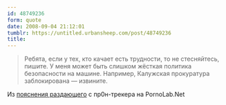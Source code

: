 ```yaml
---
id: 48749236
form: quote
date: 2008-09-04 21:12:01
tumblr: https://untitled.urbansheep.com/post/48749236
title: 
---
```


<blockquote>
Ребята, если у тех, кто качает есть трудности, то не стесняйтесь, пишите. У меня может быть слишком жёсткая политика безопасности на машине. Например, Калужская прокуратура заблокирована — извините.
</blockquote>

Из <a href="http://pornolab.net/forum/viewtopic.php?t=685404">пояснения раздающего</a> с пр0н-трекера на PornoLab.Net

